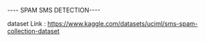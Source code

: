 
---- SPAM SMS DETECTION----

dataset Link : https://www.kaggle.com/datasets/uciml/sms-spam-collection-dataset
